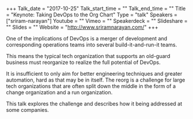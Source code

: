 +++
Talk_date = "2017-10-25"
Talk_start_time = ""
Talk_end_time = ""
Title = "Keynote: Taking DevOps to the Org Chart"
Type = "talk"
Speakers = ["sriram-narayan"]
Youtube = ""
Vimeo = ""
Speakerdeck = ""
Slideshare = ""
Slides = ""
Website = "http://www.sriramnarayan.com/"
+++

One of the implications of DevOps is a merger of development and corresponding operations teams into several build-it-and-run-it teams.

This means the typical tech organization that supports an old-guard business must reorganize to realize the full potential of DevOps.

It is insufficient to only aim for better engineering techniques and greater automation, hard as that may be in itself.
The reorg is a challenge for large tech organizations that are often split down the middle in the form of a change organization and a run organization.

This talk explores the challenge and describes how it being addressed at some companies.
